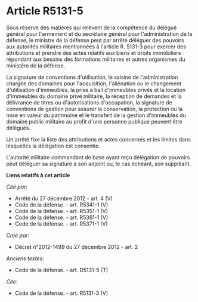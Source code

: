 # Article R5131-5

Sous réserve des matières qui relèvent de la compétence du délégué général pour l'armement et du secrétaire général pour
l'administration de la défense, le ministre de la défense peut par arrêté déléguer des pouvoirs aux autorités militaires
mentionnées à l'article R. 5131-3 pour exercer des attributions et prendre des actes relatifs aux biens et droits immobiliers
répondant aux besoins des formations militaires et autres organismes du ministère de la défense. 

La signature de conventions d'utilisation, la saisine de l'administration chargée des domaines pour l'acquisition,
l'aliénation ou le changement d'utilisation d'immeubles, la prise à bail d'immeubles privés et la location d'immeubles du
domaine privé militaire, la réception de demandes et la délivrance de titres ou d'autorisations d'occupation, la signature de
conventions de gestion pour assurer la conservation, la protection ou la mise en valeur du patrimoine et le transfert de la
gestion d'immeubles du domaine public militaire au profit d'une personne publique peuvent être délégués. 

Un arrêté fixe la liste des attributions et actes concernés et les limites dans lesquelles la délégation est consentie. 

L'autorité militaire commandant de base ayant reçu délégation de pouvoirs peut déléguer sa signature à son adjoint ou, le cas
échéant, son suppléant.

**Liens relatifs à cet article**

_Cité par_:

  - Arrêté du 27 décembre 2012 - art. 4 (V)
  - Code de la défense. - art. R5341-1 (V)
  - Code de la défense. - art. R5351-1 (V)
  - Code de la défense. - art. R5361-1 (V)
  - Code de la défense. - art. R5371-1 (V)

_Créé par_:

  - Décret n°2012-1499 du 27 décembre 2012 - art. 2

_Anciens textes_:

  - Code de la défense. - art. D5131-5 (T)

_Cite_:

  - Code de la défense. - art. R5131-3 (V)

